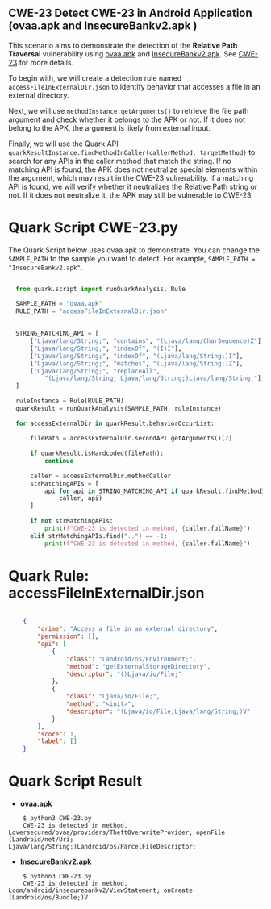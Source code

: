 CWE-23
Detect CWE-23 in Android Application (ovaa.apk and InsecureBankv2.apk )
-----------------------------------------------------------------------
This scenario aims to demonstrate the detection of the **Relative Path Traversal** vulnerability using [ovaa.apk](https://github.com/oversecured/ovaa) and [InsecureBankv2.apk](https://github.com/dineshshetty/Android-InsecureBankv2/releases). See [CWE-23](https://cwe.mitre.org/data/definitions/23.html) for more details.

To begin with, we will create a detection rule named ``accessFileInExternalDir.json`` to identify behavior that accesses a file in an external directory.

Next, we will use ``methodInstance.getArguments()`` to retrieve the file path argument and check whether it belongs to the APK or not. If it does not belong to the APK, the argument is likely from external input.

Finally, we will use the Quark API ``quarkResultInstance.findMethodInCaller(callerMethod, targetMethod)`` to search for any APIs in the caller method that match the string. If no matching API is found, the APK does not neutralize special elements within the argument, which may result in the CWE-23 vulnerability. If a matching API is found, we will verify whether it neutralizes the Relative Path string or not. If it does not neutralize it, the APK may still be vulnerable to CWE-23.

Quark Script CWE-23.py
=======================

The Quark Script below uses ovaa.apk to demonstrate. You can change the ``SAMPLE_PATH`` to the sample you want to detect. For example, ``SAMPLE_PATH = "InsecureBankv2.apk"``.

```python

  from quark.script import runQuarkAnalysis, Rule

  SAMPLE_PATH = "ovaa.apk"
  RULE_PATH = "accessFileInExternalDir.json"
  
  
  STRING_MATCHING_API = [
      ["Ljava/lang/String;", "contains", "(Ljava/lang/CharSequence)Z"],
      ["Ljava/lang/String;", "indexOf", "(I)I"],
      ["Ljava/lang/String;", "indexOf", "(Ljava/lang/String;)I"],
      ["Ljava/lang/String;", "matches", "(Ljava/lang/String;)Z"],
      ["Ljava/lang/String;", "replaceAll",
          "(Ljava/lang/String; Ljava/lang/String;)Ljava/lang/String;"],
  ]
  
  ruleInstance = Rule(RULE_PATH)
  quarkResult = runQuarkAnalysis(SAMPLE_PATH, ruleInstance)
  
  for accessExternalDir in quarkResult.behaviorOccurList:
  
      filePath = accessExternalDir.secondAPI.getArguments()[2]
  
      if quarkResult.isHardcoded(filePath):
          continue
  
      caller = accessExternalDir.methodCaller
      strMatchingAPIs = [
          api for api in STRING_MATCHING_API if quarkResult.findMethodInCaller(
              caller, api)
      ]
  
      if not strMatchingAPIs:
          print(f"CWE-23 is detected in method, {caller.fullName}")
      elif strMatchingAPIs.find("..") == -1:
          print(f"CWE-23 is detected in method, {caller.fullName}")
```
                
Quark Rule: accessFileInExternalDir.json
=========================================

```json

    {
        "crime": "Access a file in an external directory",
        "permission": [],
        "api": [
            {
                "class": "Landroid/os/Environment;",
                "method": "getExternalStorageDirectory",
                "descriptor": "()Ljava/io/File;"
            },
            {
                "class": "Ljava/io/File;",
                "method": "<init>",
                "descriptor": "(Ljava/io/File;Ljava/lang/String;)V"
            }
        ],
        "score": 1,
        "label": []
    }
```

Quark Script Result
======================
- **ovaa.apk**

```
    $ python3 CWE-23.py
    CWE-23 is detected in method, Loversecured/ovaa/providers/TheftOverwriteProvider; openFile (Landroid/net/Uri; Ljava/lang/String;)Landroid/os/ParcelFileDescriptor;
```
- **InsecureBankv2.apk**

```
    $ python3 CWE-23.py
    CWE-23 is detected in method, Lcom/android/insecurebankv2/ViewStatement; onCreate (Landroid/os/Bundle;)V
```
